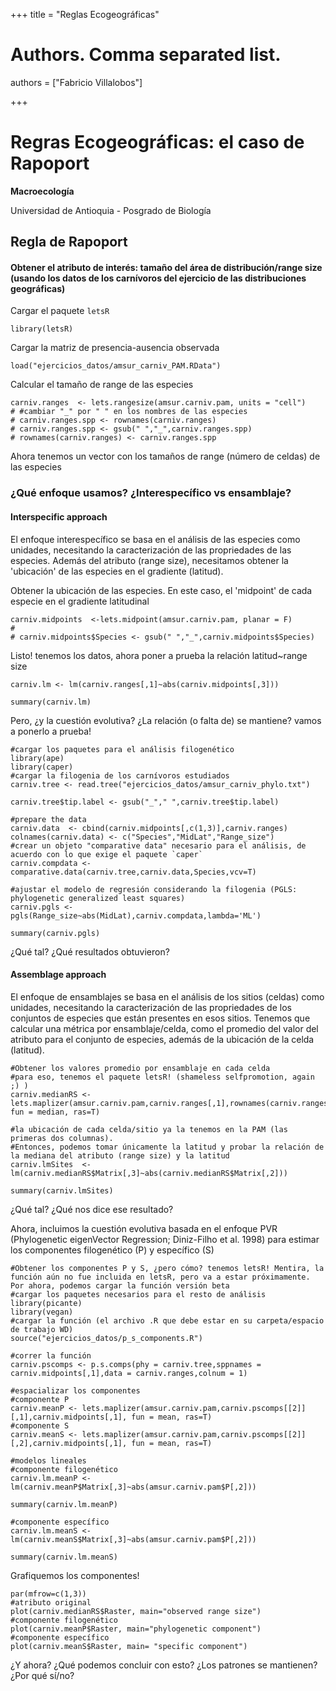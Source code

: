+++
title = "Reglas Ecogeográficas"

# Authors. Comma separated list.
authors = ["Fabricio Villalobos"]

  
+++

# Regras Ecogeográficas: el caso de Rapoport

**Macroecología**

Universidad de Antioquia - Posgrado de Biología

## Regla de Rapoport

#### Obtener el atributo de interés: tamaño del área de distribución/range size (usando los datos de los carnívoros del ejercicio de las distribuciones geográficas)

Cargar el paquete `letsR`
```{r eval=FALSE}
library(letsR)
```

Cargar la matriz de presencia-ausencia observada
```{r eval=FALSE}
load("ejercicios_datos/amsur_carniv_PAM.RData")
```

Calcular el tamaño de range de las especies
```{r eval=FALSE}
carniv.ranges  <- lets.rangesize(amsur.carniv.pam, units = "cell")
# #cambiar "_" por " " en los nombres de las especies
# carniv.ranges.spp <- rownames(carniv.ranges)
# carniv.ranges.spp <- gsub(" ","_",carniv.ranges.spp)
# rownames(carniv.ranges) <- carniv.ranges.spp
```
Ahora tenemos un vector con los tamaños de range (número de celdas) de las especies

### ¿Qué enfoque usamos? ¿Interespecífico vs ensamblaje?

#### Interspecific approach
El enfoque interespecífico se basa en el análisis de las especies como unidades, necesitando la caracterización de las propriedades de las especies. Además del atributo (range size), necesitamos obtener la 'ubicación' de las especies en el gradiente (latitud).

Obtener la ubicación de las especies. En este caso, el 'midpoint' de cada especie en el gradiente latitudinal
```{r eval=FALSE}
carniv.midpoints  <-lets.midpoint(amsur.carniv.pam, planar = F)
# 
# carniv.midpoints$Species <- gsub(" ","_",carniv.midpoints$Species)
```

Listo! tenemos los datos, ahora poner a prueba la relación latitud~range size
```{r eval=FALSE}
carniv.lm <- lm(carniv.ranges[,1]~abs(carniv.midpoints[,3]))

summary(carniv.lm)
```

Pero, ¿y la cuestión evolutiva? ¿La relación (o falta de) se mantiene?
vamos a ponerlo a prueba!
```{r eval=FALSE}
#cargar los paquetes para el análisis filogenético
library(ape)
library(caper)
#cargar la filogenia de los carnívoros estudiados
carniv.tree <- read.tree("ejercicios_datos/amsur_carniv_phylo.txt")

carniv.tree$tip.label <- gsub("_"," ",carniv.tree$tip.label)

#prepare the data
carniv.data  <- cbind(carniv.midpoints[,c(1,3)],carniv.ranges)
colnames(carniv.data) <- c("Species","MidLat","Range_size")
#crear un objeto "comparative data" necesario para el análisis, de acuerdo con lo que exige el paquete `caper`
carniv.compdata <- comparative.data(carniv.tree,carniv.data,Species,vcv=T)

#ajustar el modelo de regresión considerando la filogenia (PGLS: phylogenetic generalized least squares)
carniv.pgls <- pgls(Range_size~abs(MidLat),carniv.compdata,lambda='ML')

summary(carniv.pgls)
```
¿Qué tal? ¿Qué resultados obtuvieron?


#### Assemblage approach
El enfoque de ensamblajes se basa en el análisis de los sitios (celdas) como unidades, necesitando la caracterización de las propriedades de los conjuntos de especies que están presentes en esos sitios. Tenemos que calcular una métrica por ensamblaje/celda, como el promedio del valor del atributo para el conjunto de especies, además de la ubicación de la celda (latitud).

```{r eval=FALSE}
#Obtener los valores promedio por ensamblaje en cada celda
#para eso, tenemos el paquete letsR! (shameless selfpromotion, again ;) )
carniv.medianRS <- lets.maplizer(amsur.carniv.pam,carniv.ranges[,1],rownames(carniv.ranges), fun = median, ras=T)

#la ubicación de cada celda/sitio ya la tenemos en la PAM (las primeras dos columnas).
#Entonces, podemos tomar únicamente la latitud y probar la relación de la mediana del atributo (range size) y la latitud
carniv.lmSites  <- lm(carniv.medianRS$Matrix[,3]~abs(carniv.medianRS$Matrix[,2]))

summary(carniv.lmSites)
```
¿Qué tal? ¿Qué nos dice ese resultado?

Ahora, incluimos la cuestión evolutiva basada en el enfoque PVR (Phylogenetic eigenVector Regression; Diniz-Filho et al. 1998) para estimar los componentes filogenético (P) y específico (S)
```{r eval=FALSE}
#Obtener los componentes P y S, ¿pero cómo? tenemos letsR! Mentira, la función aún no fue incluida en letsR, pero va a estar próximamente. Por ahora, podemos cargar la función versión beta
#cargar los paquetes necesarios para el resto de análisis
library(picante)
library(vegan)
#cargar la función (el archivo .R que debe estar en su carpeta/espacio de trabajo WD)
source("ejercicios_datos/p_s_components.R")

#correr la función
carniv.pscomps <- p.s.comps(phy = carniv.tree,sppnames = carniv.midpoints[,1],data = carniv.ranges,colnum = 1)

#espacializar los componentes
#componente P
carniv.meanP <- lets.maplizer(amsur.carniv.pam,carniv.pscomps[[2]][,1],carniv.midpoints[,1], fun = mean, ras=T)
#componente S
carniv.meanS <- lets.maplizer(amsur.carniv.pam,carniv.pscomps[[2]][,2],carniv.midpoints[,1], fun = mean, ras=T)

#modelos lineales
#componente filogenético
carniv.lm.meanP <- lm(carniv.meanP$Matrix[,3]~abs(amsur.carniv.pam$P[,2]))

summary(carniv.lm.meanP)

#componente específico
carniv.lm.meanS <- lm(carniv.meanS$Matrix[,3]~abs(amsur.carniv.pam$P[,2]))

summary(carniv.lm.meanS)
```

Grafiquemos los componentes!
```{r eval=FALSE}
par(mfrow=c(1,3))
#atributo original
plot(carniv.medianRS$Raster, main="observed range size")
#componente filogenético
plot(carniv.meanP$Raster, main="phylogenetic component")
#componente específico
plot(carniv.meanS$Raster, main= "specific component")

```


¿Y ahora? 
¿Qué podemos concluir con esto?
¿Los patrones se mantienen? ¿Por qué sí/no?
